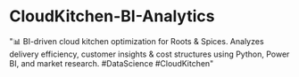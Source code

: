 # CloudKitchen-BI-Analytics
"📊 BI-driven cloud kitchen optimization for Roots &amp; Spices. Analyzes delivery efficiency, customer insights &amp; cost structures using Python, Power BI, and market research. #DataScience #CloudKitchen"
